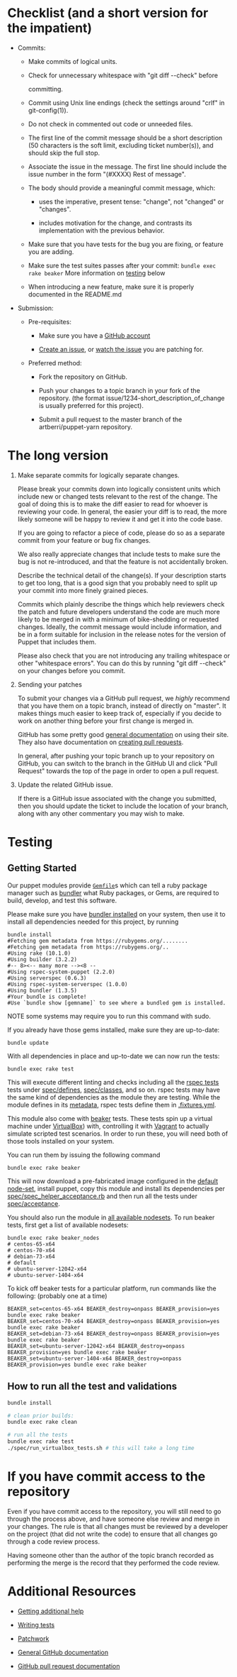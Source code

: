 Checklist (and a short version for the impatient)
=================================================

  * Commits:

    - Make commits of logical units.

    - Check for unnecessary whitespace with "git diff --check" before

      committing.

    - Commit using Unix line endings (check the settings around "crlf" in
      git-config(1)).

    - Do not check in commented out code or unneeded files.

    - The first line of the commit message should be a short
      description (50 characters is the soft limit, excluding ticket
      number(s)), and should skip the full stop.

    - Associate the issue in the message. The first line should include
      the issue number in the form "(#XXXX) Rest of message".

    - The body should provide a meaningful commit message, which:

      - uses the imperative, present tense: "change", not "changed" or
        "changes".

      - includes motivation for the change, and contrasts its
        implementation with the previous behavior.

    - Make sure that you have tests for the bug you are fixing, or
      feature you are adding.

    - Make sure the test suites passes after your commit:
      `bundle exec rake beaker` More information on [testing](#Testing) below

    - When introducing a new feature, make sure it is properly
      documented in the README.md

  * Submission:

    * Pre-requisites:

      - Make sure you have a [GitHub account](https://github.com/join)

      - [Create an issue](https://github.com/artberri/puppet-yarn/issues/new), or [watch the issue](https://github.com/artberri/puppet-yarn/issues) you are patching for.

    * Preferred method:

      - Fork the repository on GitHub.

      - Push your changes to a topic branch in your fork of the
        repository. (the format issue/1234-short_description_of_change is
        usually preferred for this project).

      - Submit a pull request to the master branch of the artberri/puppet-yarn repository.

The long version
================

  1.  Make separate commits for logically separate changes.

      Please break your commits down into logically consistent units
      which include new or changed tests relevant to the rest of the
      change.  The goal of doing this is to make the diff easier to
      read for whoever is reviewing your code.  In general, the easier
      your diff is to read, the more likely someone will be happy to
      review it and get it into the code base.

      If you are going to refactor a piece of code, please do so as a
      separate commit from your feature or bug fix changes.

      We also really appreciate changes that include tests to make
      sure the bug is not re-introduced, and that the feature is not
      accidentally broken.

      Describe the technical detail of the change(s).  If your
      description starts to get too long, that is a good sign that you
      probably need to split up your commit into more finely grained
      pieces.

      Commits which plainly describe the things which help
      reviewers check the patch and future developers understand the
      code are much more likely to be merged in with a minimum of
      bike-shedding or requested changes.  Ideally, the commit message
      would include information, and be in a form suitable for
      inclusion in the release notes for the version of Puppet that
      includes them.

      Please also check that you are not introducing any trailing
      whitespace or other "whitespace errors".  You can do this by
      running "git diff --check" on your changes before you commit.

  2.  Sending your patches

      To submit your changes via a GitHub pull request, we _highly_
      recommend that you have them on a topic branch, instead of
      directly on "master".
      It makes things much easier to keep track of, especially if
      you decide to work on another thing before your first change
      is merged in.

      GitHub has some pretty good
      [general documentation](http://help.github.com/) on using
      their site.  They also have documentation on
      [creating pull requests](http://help.github.com/send-pull-requests/).

      In general, after pushing your topic branch up to your
      repository on GitHub, you can switch to the branch in the
      GitHub UI and click "Pull Request" towards the top of the page
      in order to open a pull request.


  3.  Update the related GitHub issue.

      If there is a GitHub issue associated with the change you
      submitted, then you should update the ticket to include the
      location of your branch, along with any other commentary you
      may wish to make.

Testing
=======

Getting Started
---------------

Our puppet modules provide [`Gemfile`](./Gemfile)s which can tell a ruby
package manager such as [bundler](http://bundler.io/) what Ruby packages,
or Gems, are required to build, develop, and test this software.

Please make sure you have [bundler installed](http://bundler.io/#getting-started)
on your system, then use it to install all dependencies needed for this project,
by running

```shell
bundle install
#Fetching gem metadata from https://rubygems.org/........
#Fetching gem metadata from https://rubygems.org/..
#Using rake (10.1.0)
#Using builder (3.2.2)
#-- 8><-- many more --><8 --
#Using rspec-system-puppet (2.2.0)
#Using serverspec (0.6.3)
#Using rspec-system-serverspec (1.0.0)
#Using bundler (1.3.5)
#Your bundle is complete!
#Use `bundle show [gemname]` to see where a bundled gem is installed.
```

NOTE some systems may require you to run this command with sudo.

If you already have those gems installed, make sure they are up-to-date:

```shell
bundle update
```

With all dependencies in place and up-to-date we can now run the tests:

```shell
bundle exec rake test
```

This will execute different linting and checks including all the [rspec tests](http://rspec-puppet.com/) tests
under [spec/defines](./spec/defines), [spec/classes](./spec/classes),
and so on. rspec tests may have the same kind of dependencies as the
module they are testing. While the module defines in its [metadata](./metadata.json),
rspec tests define them in [.fixtures.yml](./fixtures.yml).

This module also come with [beaker](https://github.com/puppetlabs/beaker)
tests. These tests spin up a virtual machine under
[VirtualBox](https://www.virtualbox.org/)) with, controlling it with
[Vagrant](http://www.vagrantup.com/) to actually simulate scripted test
scenarios. In order to run these, you will need both of those tools
installed on your system.

You can run them by issuing the following command

```shell
bundle exec rake beaker
```

This will now download a pre-fabricated image configured in the [default node-set](./spec/acceptance/nodesets/default.yml),
install puppet, copy this module and install its dependencies per [spec/spec_helper_acceptance.rb](./spec/spec_helper_acceptance.rb)
and then run all the tests under [spec/acceptance](./spec/acceptance).

You should also run the module in [all available nodesets](./spec/acceptance/nodesets/). To run beaker tests, first get a list of available nodesets:

```shell
bundle exec rake beaker_nodes
# centos-65-x64
# centos-70-x64
# debian-73-x64
# default
# ubuntu-server-12042-x64
# ubuntu-server-1404-x64
```

To kick off beaker tests for a particular platform, run commands like the following: (probably one at a time)

```shell
BEAKER_set=centos-65-x64 BEAKER_destroy=onpass BEAKER_provision=yes bundle exec rake beaker
BEAKER_set=centos-70-x64 BEAKER_destroy=onpass BEAKER_provision=yes bundle exec rake beaker
BEAKER_set=debian-73-x64 BEAKER_destroy=onpass BEAKER_provision=yes bundle exec rake beaker
BEAKER_set=ubuntu-server-12042-x64 BEAKER_destroy=onpass BEAKER_provision=yes bundle exec rake beaker
BEAKER_set=ubuntu-server-1404-x64 BEAKER_destroy=onpass BEAKER_provision=yes bundle exec rake beaker
```

How to run all the test and validations
------------------------------

```bash
bundle install

# clean prior builds:
bundle exec rake clean

# run all the tests
bundle exec rake test
./spec/run_virtualbox_tests.sh # this will take a long time
```

If you have commit access to the repository
===========================================

Even if you have commit access to the repository, you will still need to
go through the process above, and have someone else review and merge
in your changes.  The rule is that all changes must be reviewed by a
developer on the project (that did not write the code) to ensure that
all changes go through a code review process.

Having someone other than the author of the topic branch recorded as
performing the merge is the record that they performed the code
review.


Additional Resources
====================

* [Getting additional help](http://puppetlabs.com/community/get-help)

* [Writing tests](http://projects.puppetlabs.com/projects/puppet/wiki/Development_Writing_Tests)

* [Patchwork](https://patchwork.puppetlabs.com)

* [General GitHub documentation](http://help.github.com/)

* [GitHub pull request documentation](http://help.github.com/send-pull-requests/)
